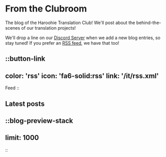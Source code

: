 # From the Clubroom

The blog of the Haroohie Translation Club! We'll post about the behind-the-scenes of our translation projects!

We'll drop a line on our [Discord Server](https://discord.gg/nesRSbpeFM) when we add a new blog entries, so stay tuned!
If you prefer an [RSS feed](/it/rss.xml), we have that too!

::button-link
---
color: 'rss'
icon: 'fa6-solid:rss'
link: '/it/rss.xml'
---
Feed
::

## Latest posts
::blog-preview-stack
---
limit: 1000
---
::